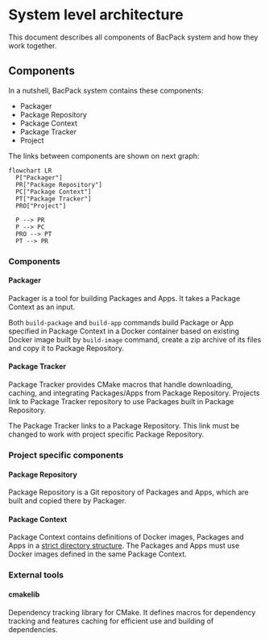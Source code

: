 # System level architecture

This document describes all components of BacPack system and how they work together.

## Components

In a nutshell, BacPack system contains these components:

 - Packager
 - Package Repository
 - Package Context
 - Package Tracker
 - Project

The links between components are shown on next graph:

```mermaid
flowchart LR
  P["Packager"]
  PR["Package Repository"]
  PC["Package Context"]
  PT["Package Tracker"]
  PRO["Project"]

  P --> PR
  P --> PC
  PRO --> PT
  PT --> PR
```

### Components

#### Packager

Packager is a tool for building Packages and Apps. It takes a Package Context as an input.

Both `build-package` and `build-app` commands build Package or App specified in Package Context
in a Docker container based on existing Docker image built by `build-image` command, create a zip
archive of its files and copy it to Package Repository.

#### Package Tracker

Package Tracker provides CMake macros that handle downloading, caching, and integrating
Packages/Apps from Package Repository. Projects link to Package Tracker repository to use Packages
built in Package Repository.

The Package Tracker links to a Package Repository. This link must be changed to work with project
specific Package Repository.

### Project specific components

#### Package Repository

Package Repository is a Git repository of Packages and Apps, which are built and copied there by
Packager.

#### Package Context

Package Context contains definitions of Docker images, Packages and Apps in a [strict directory
structure](https://github.com/bacpack-system/packager/blob/master/doc/ContextStructure.md). The
Packages and Apps must use Docker images defined in the same Package Context.

### External tools

#### cmakelib

Dependency tracking library for CMake. It defines macros for dependency tracking and features
caching for efficient use and building of dependencies.
